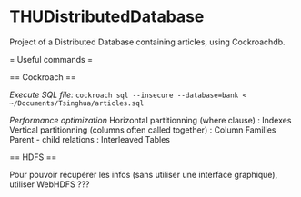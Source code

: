 # THUDistributedDatabase
Project of a Distributed Database containing articles, using Cockroachdb.


= Useful commands =

== Cockroach ==

*Execute SQL file:*
```cockroach sql --insecure --database=bank < ~/Documents/Tsinghua/articles.sql```


*Performance optimization*
Horizontal partitionning (where clause) : Indexes
Vertical partitionning (columns often called together) : Column Families
Parent - child relations : Interleaved Tables

== HDFS ==

Pour pouvoir récupérer les infos (sans utiliser une interface graphique), utiliser WebHDFS ???




